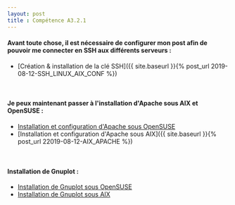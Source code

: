 ```yaml
---
layout: post
title : Compétence A3.2.1
---
```


#### __Avant toute chose, il est nécessaire de configurer mon post afin de pouvoir me connecter en SSH aux différents serveurs :__

- [Création & installation de la clé SSH]({{ site.baseurl }}{% post_url 2019-08-12-SSH_LINUX_AIX_CONF %})

&nbsp;
#### __Je peux maintenant passer à l'installation d'Apache sous AIX et OpenSUSE :__

- [Installation et configuration d'Apache sous OpenSUSE]()
- [Installation et configuration d'Apache sous AIX]({{ site.baseurl }}{% post_url 22019-08-12-AIX_APACHE %})

&nbsp;
####  __Installation de Gnuplot :__

- [Installation de Gnuplot sous OpenSUSE]()
- [Installation de Gnuplot sous AIX]()


